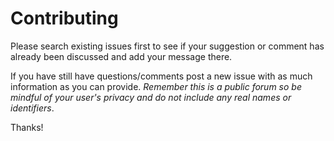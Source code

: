 # Contributing

Please search existing issues first to see if your suggestion or comment has already been discussed and add your message there.

If you have still have questions/comments post a new issue with as much information as you can provide. *Remember this is a public forum so be mindful of your user's privacy and do not include any real names or identifiers*.

Thanks!